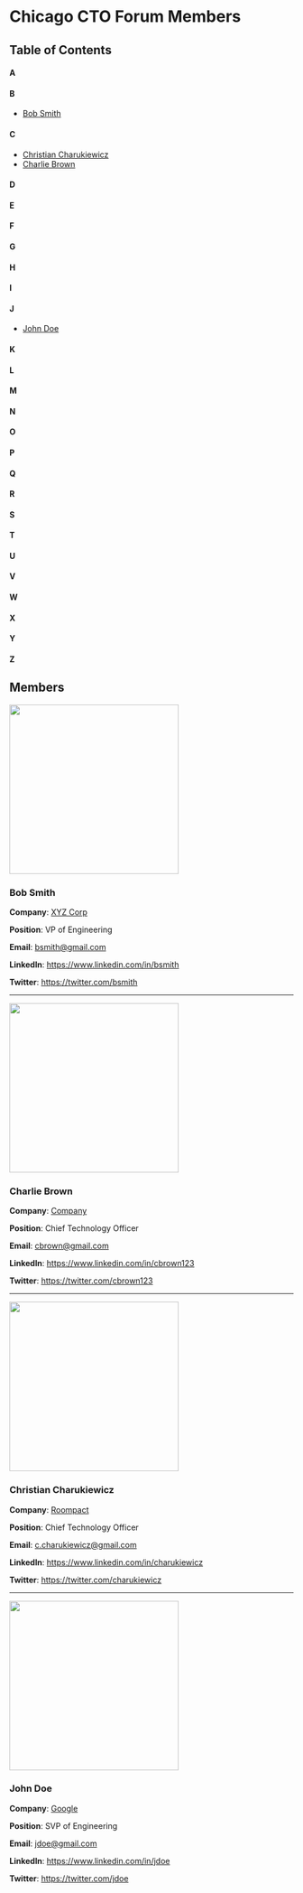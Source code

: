 # Chicago CTO Forum Members

## Table of Contents

#### A

#### B

* [Bob Smith](#a-bob-smith)

#### C

* [Christian Charukiewicz](#a-christian-charukiewicz)
* [Charlie Brown](#a-charlie-brown)

#### D
#### E
#### F
#### G
#### H
#### I
#### J

* [John Doe](#a-john-doe)

#### K
#### L
#### M
#### N
#### O
#### P
#### Q
#### R
#### S
#### T
#### U
#### V
#### W
#### X
#### Y
#### Z

## Members

<a name="a-bob-smith" />

<image src="https://s3.amazonaws.com/37assets/svn/765-default-avatar.png" height="300">

### Bob Smith

**Company**: [XYZ Corp](https://google.com)

**Position**: VP of Engineering

**Email**: bsmith@gmail.com

**LinkedIn**: https://www.linkedin.com/in/bsmith

**Twitter**: https://twitter.com/bsmith

--------------

<a name="a-charlie-brown" />

<image src="https://s3.amazonaws.com/37assets/svn/765-default-avatar.png" height="300">

### Charlie Brown

**Company**: [Company](https://company.com)

**Position**: Chief Technology Officer

**Email**: cbrown@gmail.com

**LinkedIn**: https://www.linkedin.com/in/cbrown123

**Twitter**: https://twitter.com/cbrown123

--------------

<a name="a-christian-charukiewicz" />

<image src="https://avatars0.githubusercontent.com/u/6189390?v=3&s=460" height="300">

### Christian Charukiewicz

**Company**: [Roompact](https://roompact.com)

**Position**: Chief Technology Officer

**Email**: c.charukiewicz@gmail.com

**LinkedIn**: https://www.linkedin.com/in/charukiewicz

**Twitter**: https://twitter.com/charukiewicz

--------------

<a name="a-john-doe" />

<image src="https://s3.amazonaws.com/37assets/svn/765-default-avatar.png" height="300">

### John Doe

**Company**: [Google](https://google.com)

**Position**: SVP of Engineering

**Email**: jdoe@gmail.com

**LinkedIn**: https://www.linkedin.com/in/jdoe

**Twitter**: https://twitter.com/jdoe
